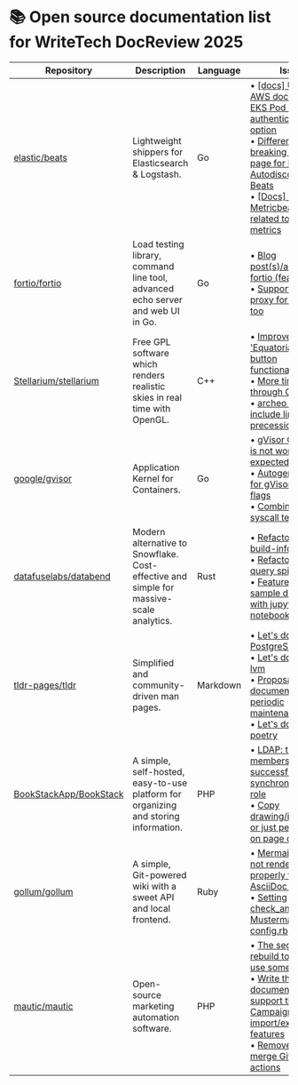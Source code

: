 # 📚 Open source documentation list for WriteTech DocReview 2025

| **Repository**                               | **Description**                        | **Language**                       | **Issues**                      |
|----------------------------------------------|----------------------------------------|------------------------------------|---------------------------------|
| [elastic/beats](https://github.com/elastic/beats) | Lightweight shippers for Elasticsearch & Logstash. | Go | • [[docs] Update AWS docs to include EKS Pod Identity as authentication option](https://github.com/elastic/beats/issues/41775)<br> • [Differences in the breaking change page for Kubernetes Autodiscover of all Beats](https://github.com/elastic/beats/issues/41599)<br> • [[Docs] Document Metricbeat limitation related to some metrics](https://github.com/elastic/beats/issues/37556) |
| [fortio/fortio](https://github.com/fortio/fortio) | Load testing library, command line tool, advanced echo server and web UI in Go. | Go | • [Blog post(s)/article about fortio (features)](https://github.com/fortio/fortio/issues/266)<br> • [Support HTTP proxy for fast client too](https://github.com/fortio/fortio/issues/318) |
| [Stellarium/stellarium](https://github.com/Stellarium/stellarium) | Free GPL software which renders realistic skies in real time with OpenGL. | C++ | • [Improve 'Equatorial Grid [E]' button functionality/labeling](https://github.com/Stellarium/stellarium/issues/4091)<br> • [More time-steps through GUI](https://github.com/Stellarium/stellarium/issues/4219)<br> • [archeo plugin: include limits of precession area](https://github.com/Stellarium/stellarium/issues/4185) |
| [google/gvisor](https://github.com/google/gvisor) | Application Kernel for Containers. | Go | • [gVisor CNI tutorial is not working as expected](https://github.com/google/gvisor/issues/10750)<br> • [Autogenerate docs for gVisor global flags](https://github.com/google/gvisor/issues/3809)<br> • [Combine similar syscall tests](https://github.com/google/gvisor/issues/1640) |
| [datafuselabs/databend](https://github.com/datafuselabs/databend) | Modern alternative to Snowflake. Cost-effective and simple for massive-scale analytics. | Rust | • [Refactor: Try using build-info](https://github.com/datafuselabs/databend/issues/9874)<br> • [Refactor: improve query spill](https://github.com/databendlabs/databend/issues/17997)<br> • [Feature: add sample directory with jupyter notebook](https://github.com/databendlabs/databend/issues/17460) |
| [tldr-pages/tldr](https://github.com/tldr-pages/tldr) | Simplified and community-driven man pages. | Markdown | • [Let's document: PostgreSQL](https://github.com/tldr-pages/tldr/issues/18027)<br> • [Let's document: lvm](https://github.com/tldr-pages/tldr/issues/17782)<br> • [Proposal: document all periodic maintenance tasks](https://github.com/tldr-pages/tldr/issues/12291)<br> • [Let's document: poetry](https://github.com/tldr-pages/tldr/issues/18042) |
| [BookStackApp/BookStack](https://github.com/BookStackApp/BookStack) | A simple, self-hosted, easy-to-use platform for organizing and storing information. | PHP | • [LDAP: the group members were not successfully synchronized to the role](https://github.com/BookStackApp/BookStack/issues/5735)<br> • [Copy drawing/image files or just permissions on page copy](https://github.com/BookStackApp/BookStack/issues/5736) |
| [gollum/gollum](https://github.com/gollum/gollum) | A simple, Git-powered wiki with a sweet API and local frontend. | Ruby | • [Mermaid Diagram not rendered properly for AsciiDoc docs](https://github.com/gollum/gollum/issues/2104)<br> • [Setting check_anchors for Mustermann in config.rb](https://github.com/gollum/gollum/issues/2097) |
| [mautic/mautic](https://github.com/mautic/mautic) | Open-source marketing automation software. | PHP | • [The segment rebuild tooltip could use some love](https://github.com/mautic/mautic/issues/15478)<br> • [Write the documentation to support the Campaign import/export features](https://github.com/mautic/developer-documentation-new/issues/239)<br> • [Remove auto-merge GitHub actions](https://github.com/mautic/developer-documentation-new/issues/179) |